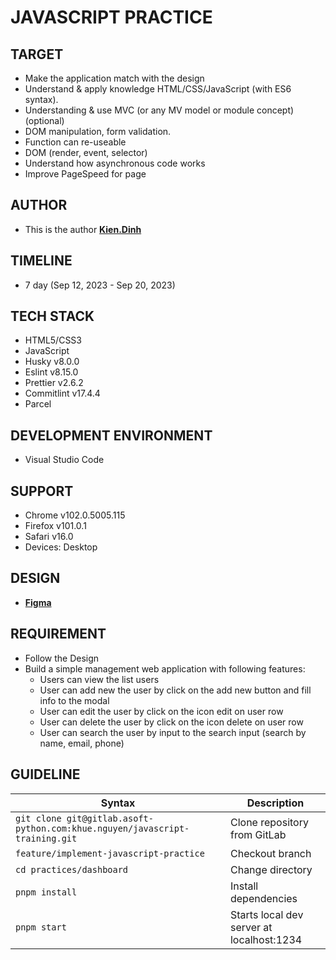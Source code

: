 # JAVASCRIPT PRACTICE

## TARGET

- Make the application match with the design
- Understand & apply knowledge HTML/CSS/JavaScript (with ES6 syntax).
- Understanding & use MVC (or any MV model or module concept) (optional)
- DOM manipulation, form validation.
- Function can re-useable
- DOM (render, event, selector)
- Understand how asynchronous code works
- Improve PageSpeed for page

## AUTHOR

- This is the author **[Kien.Dinh](https://gitlab.asoft-python.com/kien.dinh)**

## TIMELINE

- 7 day (Sep 12, 2023 - Sep 20, 2023)

## TECH STACK

- HTML5/CSS3
- JavaScript
- Husky v8.0.0
- Eslint v8.15.0
- Prettier v2.6.2
- Commitlint v17.4.4
- Parcel

## DEVELOPMENT ENVIRONMENT

- Visual Studio Code

## SUPPORT

- Chrome v102.0.5005.115
- Firefox v101.0.1
- Safari v16.0
- Devices: Desktop

## DESIGN

- **[Figma](<https://www.figma.com/file/XkW4jCFD16W5SvKUT0uqVG/User-Management-CMS-(Community)?node-id=0%3A1&mode=dev>)**

## REQUIREMENT

- Follow the Design
- Build a simple management web application with following features:
  - Users can view the list users
  - User can add new the user by click on the add new button and fill info to the modal
  - User can edit the user by click on the icon edit on user row
  - User can delete the user by click on the icon delete on user row
  - User can search the user by input to the search input (search by name, email, phone)

## GUIDELINE

| Syntax                                                                      | Description                               |
| --------------------------------------------------------------------------- | ----------------------------------------- |
| `git clone git@gitlab.asoft-python.com:khue.nguyen/javascript-training.git` | Clone repository from GitLab              |
| `feature/implement-javascript-practice`                                     | Checkout branch                           |
| `cd practices/dashboard`                                                    | Change directory                          |
| `pnpm install`                                                              | Install dependencies                      |
| `pnpm start`                                                                | Starts local dev server at localhost:1234 |
